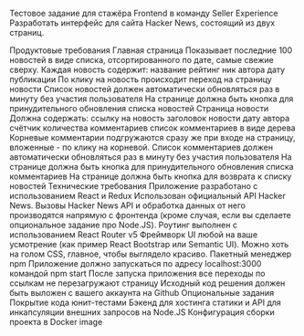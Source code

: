 Тестовое задание для стажёра Frontend в команду Seller Experience
Разработать интерфейс для сайта Hacker News, состоящий из двух страниц.

Продуктовые требования
Главная страница
Показывает последние 100 новостей в виде списка, отсортированного по дате, самые свежие сверху.
Каждая новость содержит:
название
рейтинг
ник автора
дату публикации
По клику на новость происходит переход на страницу новости
Список новостей должен автоматически обновляться раз в минуту без участия пользователя
На странице должна быть кнопка для принудительного обновления списка новостей
Страница новости
Должна содержать:
ссылку на новость
заголовок новости
дату
автора
счётчик количества комментариев
список комментариев в виде дерева
Корневые комментарии подгружаются сразу же при входе на страницу, вложенные - по клику на корневой.
Список комментариев должен автоматически обновляться раз в минуту без участия пользователя
На странице должна быть кнопка для принудительного обновления списка комментариев
На странице должна быть кнопка для возврата к списку новостей
Технические требования
Приложение разработано с использованием React и Redux
Использован официальный API Hacker News. Вызовы Hacker News API и обработка данных от него производятся напрямую с фронтенда (кроме случая, если вы сделаете опциональное задание про Node.JS).
Роутинг выполнен с использованием React Router v5
Фреймворк UI любой на ваше усмотрение (как пример React Bootstrap или Semantic UI). Можно хоть на голом CSS, главное, чтобы выглядело красиво.
Пакетный менеджер npm
Приложение должно запускаться по адресу localhost:3000 командой npm start
После запуска приложения все переходы по ссылкам не перезагружают страницу
Исходный код решения должен быть выложен с вашего аккаунта на Github
Опциональные задания
Покрытие кода юнит-тестами
Бэкенд для хостинга статики и API для инкапсуляции внешних запросов на Node.JS
Конфигурация сборки проекта в Docker image
